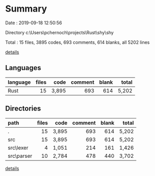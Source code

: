 # Summary

Date : 2019-09-18 12:50:56

Directory c:\Users\pchernoch\projects\Rust\shy\shy

Total : 15 files,  3895 codes, 693 comments, 614 blanks, all 5202 lines

[details](details.md)

## Languages
| language | files | code | comment | blank | total |
| :--- | ---: | ---: | ---: | ---: | ---: |
| Rust | 15 | 3,895 | 693 | 614 | 5,202 |

## Directories
| path | files | code | comment | blank | total |
| :--- | ---: | ---: | ---: | ---: | ---: |
| . | 15 | 3,895 | 693 | 614 | 5,202 |
| src | 15 | 3,895 | 693 | 614 | 5,202 |
| src\lexer | 4 | 1,051 | 214 | 161 | 1,426 |
| src\parser | 10 | 2,784 | 478 | 440 | 3,702 |

[details](details.md)